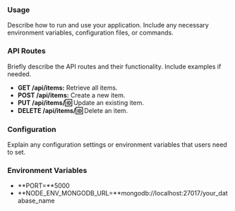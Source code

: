 ### Usage
Describe how to run and use your application. Include any necessary environment variables, configuration files, or commands.
 

### API Routes
Briefly describe the API routes and their functionality. Include examples if needed.

- **GET /api/items:** Retrieve all items.
- **POST /api/items:** Create a new item.
- **PUT /api/items/:id:** Update an existing item.
- **DELETE /api/items/:id:** Delete an item.

### Configuration
Explain any configuration settings or environment variables that users need to set.

### Environment Variables
- **PORT=**5000
- **NODE_ENV_MONGODB_URL=**mongodb://localhost:27017/your_database_name
